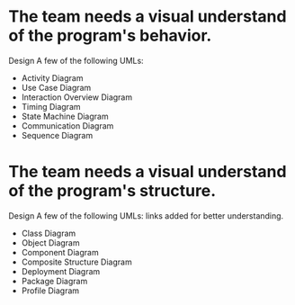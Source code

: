 # The team needs a visual understand of the program's behavior.

Design A few of the following UMLs:

* Activity Diagram
* Use Case Diagram
* Interaction Overview Diagram
* Timing Diagram
* State Machine Diagram
* Communication Diagram
* Sequence Diagram

# The team needs a visual understand of the program's structure.

Design A few of the following UMLs: links added for better understanding.

* Class Diagram
* Object Diagram
* Component Diagram
* Composite Structure Diagram
* Deployment Diagram
* Package Diagram
* Profile Diagram
